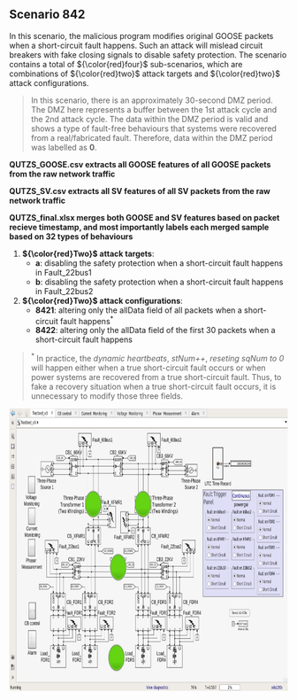 ## Scenario 842
In this scenario, the malicious program modifies original GOOSE packets when a short-circuit fault happens. Such an attack will mislead circuit breakers with fake closing signals to disable safety protection. The scenario contains a total of ${\color{red}four}$ sub-scenarios, which are combinations of ${\color{red}two}$ attack targets and ${\color{red}two}$ attack configurations.

> In this scenario, there is an approximately 30-second DMZ period. The DMZ here represents a buffer between the 1st attack cycle and the 2nd attack cycle. The data within the DMZ period is valid and shows a type of fault-free behaviours that systems were recovered from a real/fabricated fault. Therefore, data within the DMZ period was labelled as **0**.

**QUTZS_GOOSE.csv extracts all GOOSE features of all GOOSE packets from the raw network traffic**

**QUTZS_SV.csv extracts all SV features of all SV packets from the raw network traffic**

**QUTZS_final.xlsx merges both GOOSE and SV features based on packet recieve timestamp, and most importantly labels each merged sample based on 32 types of behaviours**

1. **${\color{red}Two}$ attack targets**: 
   - **a**: disabling the safety protection when a short-circuit fault happens in Fault_22bus1
   - **b**: disabling the safety protection when a short-circuit fault happens in Fault_22bus2
2. **${\color{red}Two}$ attack configurations**:
   - **8421**: altering only the allData field of all packets when a short-circuit fault happens<sup>*</sup>
   - **8422**: altering only the allData field of the first 30 packets when a short-circuit fault happens

> <sup>*</sup> In practice, the *dynamic heartbeats*, *stNum++*, *reseting sqNum to 0* will happen either when a true short-circuit fault occurs or when power systems are recovered from a true short-circuit fault. Thus, to fake a recovery situation when a true short-circuit fault occurs, it is unnecessary to modify those three fields.

<img src="https://github.com/CSCRC-SCREED/QUT-ZSS-2023/blob/main/PrimaryPlant.jpg" alt="" width="800" height="510" />
